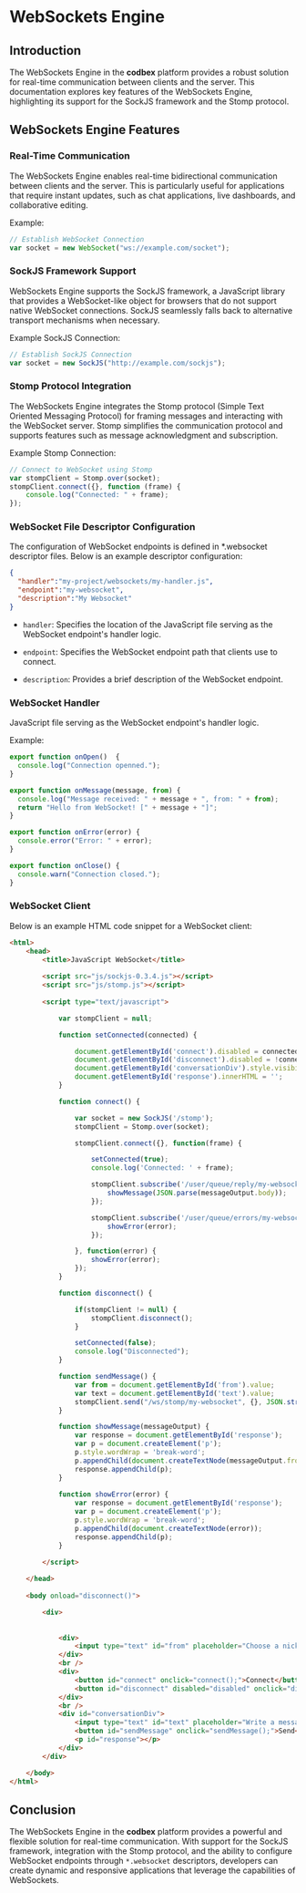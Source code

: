 # WebSockets Engine

## Introduction

The WebSockets Engine in the __codbex__ platform provides a robust solution for real-time communication between clients and the server. This documentation explores key features of the WebSockets Engine, highlighting its support for the SockJS framework and the Stomp protocol.

## WebSockets Engine Features

### Real-Time Communication

The WebSockets Engine enables real-time bidirectional communication between clients and the server. This is particularly useful for applications that require instant updates, such as chat applications, live dashboards, and collaborative editing.

Example:

```javascript
// Establish WebSocket Connection
var socket = new WebSocket("ws://example.com/socket");
```

### SockJS Framework Support

WebSockets Engine supports the SockJS framework, a JavaScript library that provides a WebSocket-like object for browsers that do not support native WebSocket connections. SockJS seamlessly falls back to alternative transport mechanisms when necessary.

Example SockJS Connection:

```javascript
// Establish SockJS Connection
var socket = new SockJS("http://example.com/sockjs");
```

### Stomp Protocol Integration

The WebSockets Engine integrates the Stomp protocol (Simple Text Oriented Messaging Protocol) for framing messages and interacting with the WebSocket server. Stomp simplifies the communication protocol and supports features such as message acknowledgment and subscription.

Example Stomp Connection:

```javascript
// Connect to WebSocket using Stomp
var stompClient = Stomp.over(socket);
stompClient.connect({}, function (frame) {
    console.log("Connected: " + frame);
});
```

### WebSocket File Descriptor Configuration

The configuration of WebSocket endpoints is defined in *.websocket descriptor files. Below is an example descriptor configuration:

```json
{
  "handler":"my-project/websockets/my-handler.js",
  "endpoint":"my-websocket",
  "description":"My Websocket"
}
```

* `handler`: Specifies the location of the JavaScript file serving as the WebSocket endpoint's handler logic.

* `endpoint`: Specifies the WebSocket endpoint path that clients use to connect.

* `description`: Provides a brief description of the WebSocket endpoint.


### WebSocket Handler

JavaScript file serving as the WebSocket endpoint's handler logic.

Example:

```javascript
export function onOpen()  {
  console.log("Connection openned.");
}

export function onMessage(message, from) {
  console.log("Message received: " + message + ", from: " + from);
  return "Hello from WebSocket! [" + message + "]";
}

export function onError(error) {
  console.error("Error: " + error);
}

export function onClose() {
  console.warn("Connection closed.");
}
```

### WebSocket Client

Below is an example HTML code snippet for a WebSocket client:

```html
<html>
	<head>
	    <title>JavaScript WebSocket</title>
	    
	    <script src="js/sockjs-0.3.4.js"></script>
	    <script src="js/stomp.js"></script>
	    
	    <script type="text/javascript">

	        var stompClient = null;

	        function setConnected(connected) {

	            document.getElementById('connect').disabled = connected;
	            document.getElementById('disconnect').disabled = !connected;
	            document.getElementById('conversationDiv').style.visibility = connected ? 'visible' : 'hidden';
	            document.getElementById('response').innerHTML = '';
	        }

	        function connect() {

	            var socket = new SockJS('/stomp');
	            stompClient = Stomp.over(socket);

	            stompClient.connect({}, function(frame) {

	            	setConnected(true);
	                console.log('Connected: ' + frame);

	                stompClient.subscribe('/user/queue/reply/my-websocket', function(messageOutput) {
	                    showMessage(JSON.parse(messageOutput.body));
	                });

	                stompClient.subscribe('/user/queue/errors/my-websocket', function(error) {
	                	showError(error);
	                });

	            }, function(error) {
	            	showError(error);
	            });
	        }

	        function disconnect() {

	            if(stompClient != null) {
	                stompClient.disconnect();
	            }

	            setConnected(false);
	            console.log("Disconnected");
	        }

	        function sendMessage() {
	        	var from = document.getElementById('from').value;
	            var text = document.getElementById('text').value;
	            stompClient.send("/ws/stomp/my-websocket", {}, JSON.stringify({'from':from, 'text':text}));
	        }

	        function showMessage(messageOutput) {
	            var response = document.getElementById('response');
	            var p = document.createElement('p');
	            p.style.wordWrap = 'break-word';
	            p.appendChild(document.createTextNode(messageOutput.from + ": " + messageOutput.text + " (" + messageOutput.time + ")"));
	            response.appendChild(p);
	        }
	        
	        function showError(error) {
	            var response = document.getElementById('response');
	            var p = document.createElement('p');
	            p.style.wordWrap = 'break-word';
	            p.appendChild(document.createTextNode(error));
	            response.appendChild(p);
	        }

	    </script>
	    
	</head>
	
	<body onload="disconnect()">

		<div>
		
		
			<div>
				<input type="text" id="from" placeholder="Choose a nickname"/>
			</div>
			<br />
		    <div>
		        <button id="connect" onclick="connect();">Connect</button>
		        <button id="disconnect" disabled="disabled" onclick="disconnect();">Disconnect</button>
		    </div>
		    <br />
		    <div id="conversationDiv">
		        <input type="text" id="text" placeholder="Write a message..."/>
		        <button id="sendMessage" onclick="sendMessage();">Send</button>
		        <p id="response"></p>
		    </div>
		</div>

	</body>
</html>
```

## Conclusion

The WebSockets Engine in the __codbex__ platform provides a powerful and flexible solution for real-time communication. With support for the SockJS framework, integration with the Stomp protocol, and the ability to configure WebSocket endpoints through `*.websocket` descriptors, developers can create dynamic and responsive applications that leverage the capabilities of WebSockets.
